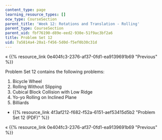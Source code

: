 ```yaml
---
content_type: page
learning_resource_types: []
ocw_type: CourseSection
parent_title: 'Week 12: Rotations and Translation - Rolling'
parent_type: CourseSection
parent_uid: fbf76190-d89e-eed2-930e-51f9ac3bf2a6
title: Problem Set 12
uid: 7a5814a4-20a1-f456-5d0d-f5ef0b30c31d
---
```


« {{% resource_link 0e404fc3-2376-af37-0fd1-ea9139691b69 "Previous" %}}

Problem Set 12 contains the following problems:

1.  Bicycle Wheel
2.  Rolling Without Slipping
3.  Cubical Block Collision with Low Ridge
4.  Yo-yo Rolling on Inclined Plane
5.  Billiards

*   {{% resource_link 4f3af212-f682-f52a-6151-aef53415d5b2 "Problem Set 12 (PDF)" %}}

« {{% resource_link 0e404fc3-2376-af37-0fd1-ea9139691b69 "Previous" %}}